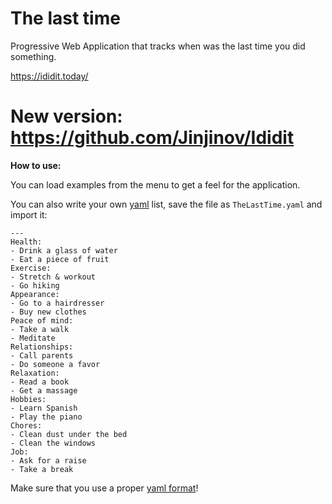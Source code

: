 # The last time

Progressive Web Application that tracks when was the last time you did something.

https://ididit.today/

# New version: https://github.com/Jinjinov/Ididit

**How to use:**

You can load examples from the menu to get a feel for the application.

You can also write your own [yaml](https://en.wikipedia.org/wiki/YAML) list, save the file as `TheLastTime.yaml` and import it:


    ---
    Health:
    - Drink a glass of water
    - Eat a piece of fruit
    Exercise:
    - Stretch & workout
    - Go hiking
    Appearance:
    - Go to a hairdresser
    - Buy new clothes
    Peace of mind:
    - Take a walk
    - Meditate
    Relationships:
    - Call parents
    - Do someone a favor
    Relaxation:
    - Read a book
    - Get a massage
    Hobbies:
    - Learn Spanish
    - Play the piano
    Chores:
    - Clean dust under the bed
    - Clean the windows
    Job:
    - Ask for a raise
    - Take a break

Make sure that you use a proper [yaml format](http://www.yamllint.com/)!
